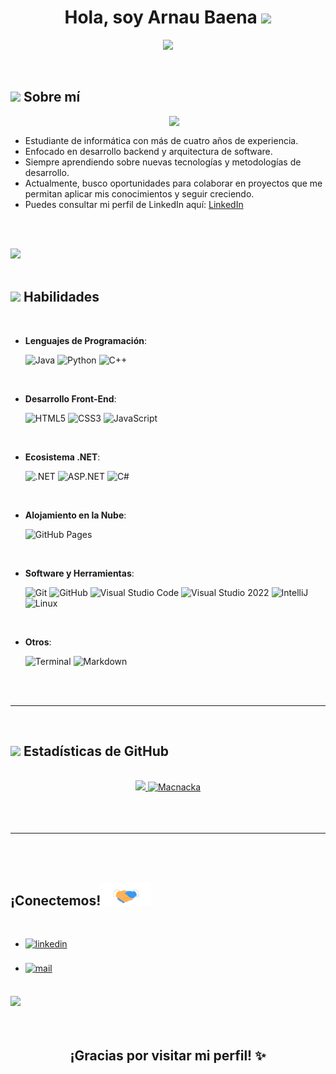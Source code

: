 <h1 align="center"><b>Hola, soy Arnau Baena</b> <img src="https://media.giphy.com/media/hvRJCLFzcasrR4ia7z/giphy.gif" width="35"></h1>

<p align="center">
  <a href="https://github.com/DenverCoder1/readme-typing-svg"><img src="https://readme-typing-svg.herokuapp.com?font=Time+New+Roman&color=cyan&size=25&center=true&vCenter=true&width=600&height=100&lines=Bienvenido+a+mi+perfil+de+GitHub;Apasionado+por+la+tecnología+y+la+programación;Siempre+aprendiendo+y+creciendo..."></a>
</p>

<br>

## <picture><img src="https://media.giphy.com/media/jpVnC65DmYeyRL4LHS/giphy.gif" width="50px"></picture> **Sobre mí**

<picture><img align="right" src="https://media.giphy.com/media/l3vR85PnGsBwu1PFK/giphy.gif" width="250px"></picture>

<br>

- Estudiante de informática con más de cuatro años de experiencia.
- Enfocado en desarrollo backend y arquitectura de software.
- Siempre aprendiendo sobre nuevas tecnologías y metodologías de desarrollo.
- Actualmente, busco oportunidades para colaborar en proyectos que me permitan aplicar mis conocimientos y seguir creciendo.
- Puedes consultar mi perfil de LinkedIn aquí: [LinkedIn](https://www.linkedin.com/in/arnau-baena-perez-862161298)

<br><br>

<img src="https://user-images.githubusercontent.com/73097560/115834477-dbab4500-a447-11eb-908a-139a6edaec5c.gif"><br><br>

## <img src="https://media2.giphy.com/media/QssGEmpkyEOhBCb7e1/giphy.gif?cid=ecf05e47a0n3gi1bfqntqmob8g9aid1oyj2wr3ds3mg700bl&rid=giphy.gif" width ="25"><b> Habilidades</b>
<br>

<p align="center">

- **Lenguajes de Programación**:
    
    ![Java](https://img.shields.io/badge/Java-%23ED8B00.svg?style=for-the-badge&logo=java&logoColor=white)
    ![Python](https://img.shields.io/badge/Python-%2314354C.svg?style=for-the-badge&logo=python&logoColor=white)
    ![C++](https://img.shields.io/badge/C++%20-%2300599C.svg?style=for-the-badge&logo=c%2B%2B&logoColor=white)

<br>   
    
- **Desarrollo Front-End**:

   ![HTML5](https://img.shields.io/badge/HTML5-%23E34F26.svg?style=for-the-badge&logo=html5&logoColor=white)
   ![CSS3](https://img.shields.io/badge/CSS-%231572B6.svg?style=for-the-badge&logo=css3&logoColor=white)
   ![JavaScript](https://img.shields.io/badge/JavaScript-%23F7DF1E.svg?style=for-the-badge&logo=javascript&logoColor=black)

<br>

- **Ecosistema .NET**:

   ![.NET](https://img.shields.io/badge/.NET-512BD4.svg?style=for-the-badge&logo=dotnet&logoColor=white)
   ![ASP.NET](https://img.shields.io/badge/ASP.NET-512BD4.svg?style=for-the-badge&logo=dotnet&logoColor=white)
   ![C#](https://img.shields.io/badge/C%23-239120.svg?style=for-the-badge&logo=c-sharp&logoColor=white)

<br>

- **Alojamiento en la Nube**:

    ![GitHub Pages](https://img.shields.io/badge/GitHub%20Pages-%23327FC7.svg?style=for-the-badge&logo=github&logoColor=white)
    
<br>

- **Software y Herramientas**:

    ![Git](https://img.shields.io/badge/git-%23F05033.svg?style=for-the-badge&logo=git&logoColor=white)
    ![GitHub](https://img.shields.io/badge/github-%23121011.svg?style=for-the-badge&logo=github&logoColor=white)
    ![Visual Studio Code](https://img.shields.io/badge/Visual%20Studio%20Code-0078d7.svg?style=for-the-badge&logo=visual-studio-code&logoColor=white)
    ![Visual Studio 2022](https://img.shields.io/badge/Visual%20Studio%202022-5C2D91.svg?style=for-the-badge&logo=visual-studio&logoColor=white)
    ![IntelliJ](https://img.shields.io/badge/IntelliJ%20IDEA-000000.svg?style=for-the-badge&logo=intellij-idea&logoColor=white)
    ![Linux](https://img.shields.io/badge/Linux-FCC624?style=for-the-badge&logo=linux&logoColor=black) 

<br>

- **Otros**:

    ![Terminal](https://img.shields.io/badge/Terminal-%23054020?style=for-the-badge&logo=gnu-bash&logoColor=white)
    ![Markdown](https://img.shields.io/badge/markdown-%23000000.svg?style=for-the-badge&logo=markdown&logoColor=white)   

</p>

<br>
<br>

-----

<br>

## <img src="https://media.giphy.com/media/iY8CRBdQXODJSCERIr/giphy.gif" width="35"><b> Estadísticas de GitHub </b>
<br>

<div align="center">

<a href="https://github.com/BaenaArnau">
  <img src="https://github-readme-stats.vercel.app/api?username=Macnacka&include_all_commits=true&count_private=true&show_icons=true&line_height=20&title_color=7A7ADB&icon_color=2234AE&text_color=D3D3D3&bg_color=0,000000,130F40" width="450"/>
  <img src="https://github-readme-stats.vercel.app/api/top-langs?username=Macnacka&show_icons=true&locale=en&layout=compact&line_height=20&title_color=7A7ADB&icon_color=2234AE&text_color=D3D3D3&bg_color=0,000000,130F40" width="375" alt="Macnacka"/>

</a>
</div>

<br>
<br>
<br>

-----

<br>
<br>

## <b>¡Conectemos!</b><img src="https://github.com/0xAbdulKhalid/0xAbdulKhalid/raw/main/assets/mdImages/handshake.gif" width ="80">
<br>
<div align='left'>

<ul>

<li>
<a href="https://www.linkedin.com/in/arnau-baena-perez-862161298" target="_blank">
<img src="https://img.shields.io/badge/linkedin:%20Arnau%20Baena-%2300acee.svg?color=405DE6&style=for-the-badge&logo=linkedin&logoColor=white" alt=linkedin style="margin-bottom: 5px;"/>
</a>
</li>

<br>

<li>
<a href="mailto:abaena300@gmail.com" target="_blank">
<img src="https://img.shields.io/badge/gmail:%20abaena300@gmail.com-%23EA4335.svg?style=for-the-badge&logo=gmail&logoColor=white" alt=mail style="margin-bottom: 5px;" />
</a>
</li>
	
</ul>
</div>

<br>
<img src="https://user-images.githubusercontent.com/73097560/115834477-dbab4500-a447-11eb-908a-139a6edaec5c.gif">
<br>
<br>
<br>

<div align='center'>

## <b>¡Gracias por visitar mi perfil! ✨</b>

</div>
<br>
<br>
<br>
<br>
